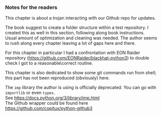 ### Notes for the readers

This chapter is about a trojan interacting with our Github repo for updates.<br>

The book suggest to create a folder structure within a test repository. I created this as well in this section, following along book instructions.<br>
Usual amount of optimization and cleaning was needed. The author seems to rush along every chapter leaving a lot of gaps here and there.<br>

For this chapter in particular I had a confrontation with EON Raider repository (https://github.com/EONRaider/blackhat-python3) to double check I got to a reasonable\correct routine.<br>

This chapter is also dedicated to show some git commands run from shell; this part has not been reproduced (obviously) here. <br>

The `imp` library the author is using is officially deprecated. You can go with `importlib` or even `types`. <br> 
See https://docs.python.org/3/library/imp.html <br>
The Github wrapper could be found here https://github.com/copitux/python-github3
